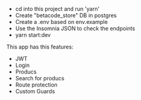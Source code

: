 - cd into this project and run 'yarn'
- Create "betacode_store" DB in postgres
- Create a .env based on env.example
- Use the Insomnia JSON to check the endpoints
- yarn start:dev

This app has this features:
- JWT
- Login 
- Producs
- Search for producs
- Route protection
- Custom Guards
